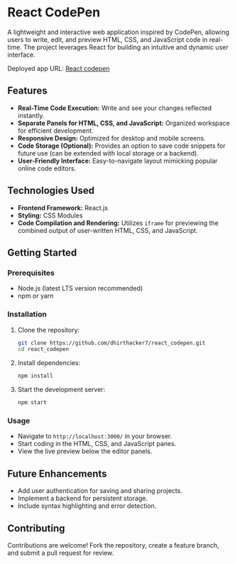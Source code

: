# React CodePen

A lightweight and interactive web application inspired by CodePen, allowing users to write, edit, and preview HTML, CSS, and JavaScript code in real-time. The project leverages React for building an intuitive and dynamic user interface.

Deployed app URL: [React codepen](https://dhirthacker7.github.io/react_codepen/)

## Features

- **Real-Time Code Execution:** Write and see your changes reflected instantly.
- **Separate Panels for HTML, CSS, and JavaScript:** Organized workspace for efficient development.
- **Responsive Design:** Optimized for desktop and mobile screens.
- **Code Storage (Optional):** Provides an option to save code snippets for future use (can be extended with local storage or a backend).
- **User-Friendly Interface:** Easy-to-navigate layout mimicking popular online code editors.

## Technologies Used

- **Frontend Framework:** React.js
- **Styling:** CSS Modules
- **Code Compilation and Rendering:** Utilizes `iframe` for previewing the combined output of user-written HTML, CSS, and JavaScript.

## Getting Started

### Prerequisites

- Node.js (latest LTS version recommended)
- npm or yarn

### Installation

1. Clone the repository:
   ```bash
   git clone https://github.com/dhirthacker7/react_codepen.git
   cd react_codepen
   ```
2. Install dependencies:
   ```bash
   npm install
   ```

3. Start the development server:
   ```bash
   npm start
   ```

### Usage

- Navigate to `http://localhost:3000/` in your browser.
- Start coding in the HTML, CSS, and JavaScript panes.
- View the live preview below the editor panels.

## Future Enhancements

- Add user authentication for saving and sharing projects.
- Implement a backend for persistent storage.
- Include syntax highlighting and error detection.

## Contributing

Contributions are welcome! Fork the repository, create a feature branch, and submit a pull request for review.
